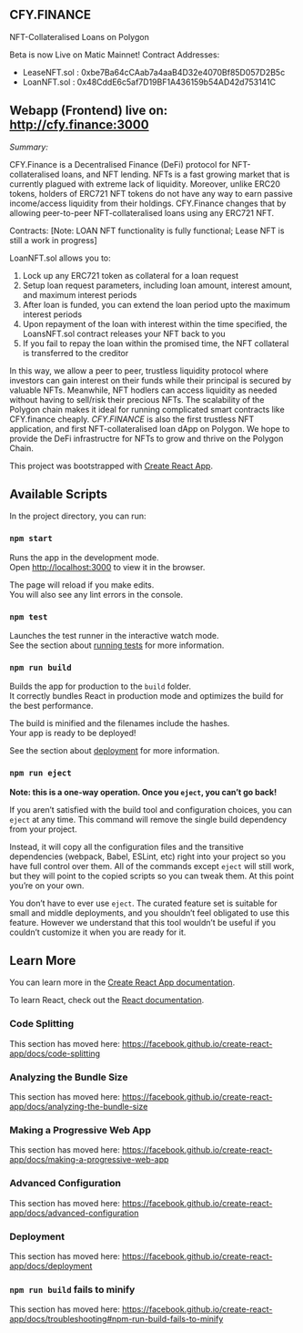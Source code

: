 ## CFY.FINANCE
 
NFT-Collateralised Loans on Polygon

Beta is now Live on Matic Mainnet! Contract Addresses:

- LeaseNFT.sol : 0xbe7Ba64cCAab7a4aaB4D32e4070Bf85D057D2B5c
- LoanNFT.sol : 0x48CddE6c5af7D19BF1A436159b54AD42d753141C

## Webapp (Frontend) live on: http://cfy.finance:3000

*Summary:*

CFY.Finance is a Decentralised Finance (DeFi) protocol for NFT-collateralised loans, and NFT lending. NFTs is a fast growing market that is currently plagued with extreme lack of liquidity. Moreover, unlike ERC20 tokens, holders of ERC721 NFT tokens do not have any way to earn passive income/access liquidity from their holdings. CFY.Finance changes that by allowing peer-to-peer NFT-collateralised loans using any ERC721 NFT. 

Contracts:
[Note: LOAN NFT functionality is fully functional; Lease NFT is still a work in progress]

LoanNFT.sol allows you to:

1. Lock up any ERC721 token as collateral for a loan request
2. Setup loan request parameters, including loan amount, interest amount, and maximum interest periods
3. After loan is funded, you can extend the loan period upto the maximum interest periods
4. Upon repayment of the loan with interest within the time specified, the LoansNFT.sol contract releases your NFT back to you
5. If you fail to repay the loan within the promised time, the NFT collateral is transferred to the creditor

In this way, we allow a peer to peer, trustless liquidity protocol where investors can gain interest on their funds while their principal is secured by valuable NFTs. Meanwhile, NFT hodlers can access liquidity as needed without having to sell/risk their precious NFTs. The scalability of the Polygon chain makes it ideal for running complicated smart contracts like CFY.finance cheaply. *CFY.FINANCE* is also the first trustless NFT application, and first NFT-collateralised loan dApp on Polygon. We hope to provide the DeFi infrastructre for NFTs to grow and thrive on the Polygon Chain.























This project was bootstrapped with [Create React App](https://github.com/facebook/create-react-app).

## Available Scripts

In the project directory, you can run:

### `npm start`

Runs the app in the development mode.<br />
Open [http://localhost:3000](http://localhost:3000) to view it in the browser.

The page will reload if you make edits.<br />
You will also see any lint errors in the console.

### `npm test`

Launches the test runner in the interactive watch mode.<br />
See the section about [running tests](https://facebook.github.io/create-react-app/docs/running-tests) for more information.

### `npm run build`

Builds the app for production to the `build` folder.<br />
It correctly bundles React in production mode and optimizes the build for the best performance.

The build is minified and the filenames include the hashes.<br />
Your app is ready to be deployed!

See the section about [deployment](https://facebook.github.io/create-react-app/docs/deployment) for more information.

### `npm run eject`

**Note: this is a one-way operation. Once you `eject`, you can’t go back!**

If you aren’t satisfied with the build tool and configuration choices, you can `eject` at any time. This command will remove the single build dependency from your project.

Instead, it will copy all the configuration files and the transitive dependencies (webpack, Babel, ESLint, etc) right into your project so you have full control over them. All of the commands except `eject` will still work, but they will point to the copied scripts so you can tweak them. At this point you’re on your own.

You don’t have to ever use `eject`. The curated feature set is suitable for small and middle deployments, and you shouldn’t feel obligated to use this feature. However we understand that this tool wouldn’t be useful if you couldn’t customize it when you are ready for it.

## Learn More

You can learn more in the [Create React App documentation](https://facebook.github.io/create-react-app/docs/getting-started).

To learn React, check out the [React documentation](https://reactjs.org/).

### Code Splitting

This section has moved here: https://facebook.github.io/create-react-app/docs/code-splitting

### Analyzing the Bundle Size

This section has moved here: https://facebook.github.io/create-react-app/docs/analyzing-the-bundle-size

### Making a Progressive Web App

This section has moved here: https://facebook.github.io/create-react-app/docs/making-a-progressive-web-app

### Advanced Configuration

This section has moved here: https://facebook.github.io/create-react-app/docs/advanced-configuration

### Deployment

This section has moved here: https://facebook.github.io/create-react-app/docs/deployment

### `npm run build` fails to minify

This section has moved here: https://facebook.github.io/create-react-app/docs/troubleshooting#npm-run-build-fails-to-minify
